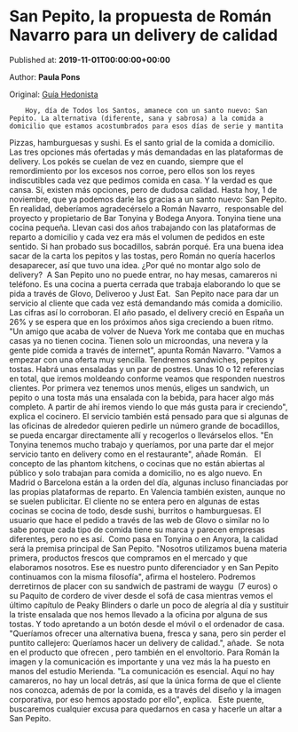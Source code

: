 
# San Pepito, la propuesta de Román Navarro para un delivery de calidad

Published at: **2019-11-01T00:00:00+00:00**

Author: **Paula Pons**

Original: [Guía Hedonista](https://valenciaplaza.com/san-pepito-la-propuesta-de-roman-navarro-para-un-delivery-de-calidad)


        Hoy, día de Todos los Santos, amanece con un santo nuevo: San Pepito. La alternativa (diferente, sana y sabrosa) a la comida a domicilio que estamos acostumbrados para esos días de serie y mantita 
      
Pizzas, hamburguesas y sushi. Es el santo grial de la comida a domicilio. Las tres opciones más ofertadas y más demandadas en las plataformas de delivery. Los pokés se cuelan de vez en cuando, siempre que el remordimiento por los excesos nos corroe, pero ellos son los reyes indiscutibles cada vez que pedimos comida en casa. Y la verdad es que cansa. Sí, existen más opciones, pero de dudosa calidad. Hasta hoy, 1 de noviembre, que ya podemos darle las gracias a un santo nuevo: San Pepito. En realidad, deberíamos agradecérselo a Román Navarro,  responsable del proyecto y propietario de Bar Tonyina y Bodega Anyora.
Tonyina tiene una cocina pequeña. Llevan casi dos años trabajando con las plataformas de reparto a domicilio y cada vez era más el volumen de pedidos en este sentido. Si han probado sus bocadillos, sabrán porqué. Era una buena idea sacar de la carta los pepitos y las tostas, pero Román no quería hacerlos desaparecer, así que tuvo una idea. ¿Por qué no montar algo solo de delivery?  A San Pepito uno no puede entrar, no hay mesas, camareros ni teléfono. Es una cocina a puerta cerrada que trabaja elaborando lo que se pida a través de Glovo, Deliveroo y Just Eat. 
San Pepito nace para dar un servicio al cliente que cada vez está demandando más comida a domicilio. Las cifras así lo corroboran. El año pasado, el delivery creció en España un 26% y se espera que en los próximos años siga creciendo a buen ritmo. "Un amigo que acaba de volver de Nueva York me contaba que en muchas casas ya no tienen cocina. Tienen solo un microondas, una nevera y la gente pide comida a través de internet", apunta Román Navarro.
"Vamos a empezar con una oferta muy sencilla. Tendremos sandwiches, pepitos y tostas. Habrá unas ensaladas y un par de postres. Unas 10 o 12 referencias en total, que iremos moldeando conforme veamos que responden nuestros clientes. Por primera vez tenemos unos menús, eliges un sandwich, un pepito o una tosta más una ensalada con la bebida, para hacer algo más completo. A partir de ahí iremos viendo lo que más gusta para ir creciendo", explica el cocinero. El servicio también está pensado para que si algunas de las oficinas de alrededor quieren pedirle un número grande de bocadillos, se pueda encargar directamente allí y recogerlos o llevárselos ellos. "En Tonyina tenemos mucho trabajo y queríamos, por una parte dar el mejor servicio tanto en delivery como en el restaurante", añade Román.  
El concepto de las phantom kitchens, o cocinas que no están abiertas al público y solo trabajan para comida a domicilio, no es algo nuevo. En Madrid o Barcelona están a la orden del día, algunas incluso financiadas por las propias plataformas de reparto. En Valencia también existen, aunque no se suelen publicitar. El cliente no se entera pero en algunas de estas cocinas se cocina de todo, desde sushi, burritos o hamburguesas. El usuario que hace el pedido a través de las web de Glovo o similar no lo sabe porque cada tipo de comida tiene su marca y parecen empresas diferentes, pero no es así. 
Como pasa en Tonyina o en Anyora, la calidad será la premisa principal de San Pepito. "Nosotros utilizamos buena materia primera, productos frescos que compramos en el mercado y que elaboramos nosotros. Ese es nuestro punto diferenciador y en San Pepito continuamos con la misma filosofía", afirma el hostelero. Podremos derretirnos de placer con su sandwich de pastrami de waygu  (7 euros) o su Paquito de cordero de viver desde el sofá de casa mientras vemos el último capítulo de Peaky Blinders o darle un poco de alegría al día y sustituir la triste ensalada que nos hemos llevado a la oficina por alguna de sus tostas. Y todo apretando a un botón desde el móvil o el ordenador de casa. 
"Queríamos ofrecer una alternativa buena, fresca y sana, pero sin perder el puntito callejero: Queríamos hacer un delivery de calidad.", añade.  Se nota en el producto que ofrecen , pero también en el envoltorio. Para Román la imagen y la comunicación es importante y una vez más la ha puesto en manos del estudio Merienda. "La comunicación es esencial. Aquí no hay camareros, no hay un local detrás, así que la única forma de que el cliente nos conozca, además de por la comida, es a través del diseño y la imagen corporativa, por eso hemos apostado por ello", explica.  
Este puente, buscaremos cualquier excusa para quedarnos en casa y hacerle un altar a San Pepito. 
